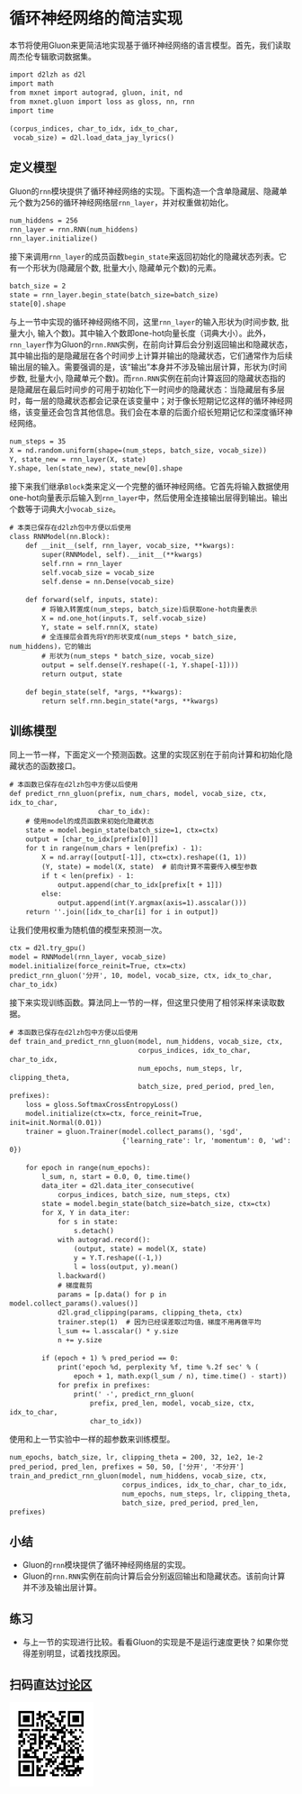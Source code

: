 # 循环神经网络的简洁实现

本节将使用Gluon来更简洁地实现基于循环神经网络的语言模型。首先，我们读取周杰伦专辑歌词数据集。

```{.python .input  n=1}
import d2lzh as d2l
import math
from mxnet import autograd, gluon, init, nd
from mxnet.gluon import loss as gloss, nn, rnn
import time

(corpus_indices, char_to_idx, idx_to_char,
 vocab_size) = d2l.load_data_jay_lyrics()
```

## 定义模型

Gluon的`rnn`模块提供了循环神经网络的实现。下面构造一个含单隐藏层、隐藏单元个数为256的循环神经网络层`rnn_layer`，并对权重做初始化。

```{.python .input  n=26}
num_hiddens = 256
rnn_layer = rnn.RNN(num_hiddens)
rnn_layer.initialize()
```

接下来调用`rnn_layer`的成员函数`begin_state`来返回初始化的隐藏状态列表。它有一个形状为(隐藏层个数, 批量大小, 隐藏单元个数)的元素。

```{.python .input  n=37}
batch_size = 2
state = rnn_layer.begin_state(batch_size=batch_size)
state[0].shape
```

与上一节中实现的循环神经网络不同，这里`rnn_layer`的输入形状为(时间步数, 批量大小, 输入个数)。其中输入个数即one-hot向量长度（词典大小）。此外，`rnn_layer`作为Gluon的`rnn.RNN`实例，在前向计算后会分别返回输出和隐藏状态，其中输出指的是隐藏层在各个时间步上计算并输出的隐藏状态，它们通常作为后续输出层的输入。需要强调的是，该“输出”本身并不涉及输出层计算，形状为(时间步数, 批量大小, 隐藏单元个数)。而`rnn.RNN`实例在前向计算返回的隐藏状态指的是隐藏层在最后时间步的可用于初始化下一时间步的隐藏状态：当隐藏层有多层时，每一层的隐藏状态都会记录在该变量中；对于像长短期记忆这样的循环神经网络，该变量还会包含其他信息。我们会在本章的后面介绍长短期记忆和深度循环神经网络。

```{.python .input  n=38}
num_steps = 35
X = nd.random.uniform(shape=(num_steps, batch_size, vocab_size))
Y, state_new = rnn_layer(X, state)
Y.shape, len(state_new), state_new[0].shape
```

接下来我们继承`Block`类来定义一个完整的循环神经网络。它首先将输入数据使用one-hot向量表示后输入到`rnn_layer`中，然后使用全连接输出层得到输出。输出个数等于词典大小`vocab_size`。

```{.python .input  n=39}
# 本类已保存在d2lzh包中方便以后使用
class RNNModel(nn.Block):
    def __init__(self, rnn_layer, vocab_size, **kwargs):
        super(RNNModel, self).__init__(**kwargs)
        self.rnn = rnn_layer
        self.vocab_size = vocab_size
        self.dense = nn.Dense(vocab_size)

    def forward(self, inputs, state):
        # 将输入转置成(num_steps, batch_size)后获取one-hot向量表示
        X = nd.one_hot(inputs.T, self.vocab_size)
        Y, state = self.rnn(X, state)
        # 全连接层会首先将Y的形状变成(num_steps * batch_size, num_hiddens)，它的输出
        # 形状为(num_steps * batch_size, vocab_size)
        output = self.dense(Y.reshape((-1, Y.shape[-1])))
        return output, state

    def begin_state(self, *args, **kwargs):
        return self.rnn.begin_state(*args, **kwargs)
```

## 训练模型

同上一节一样，下面定义一个预测函数。这里的实现区别在于前向计算和初始化隐藏状态的函数接口。

```{.python .input  n=41}
# 本函数已保存在d2lzh包中方便以后使用
def predict_rnn_gluon(prefix, num_chars, model, vocab_size, ctx, idx_to_char,
                      char_to_idx):
    # 使用model的成员函数来初始化隐藏状态
    state = model.begin_state(batch_size=1, ctx=ctx)
    output = [char_to_idx[prefix[0]]]
    for t in range(num_chars + len(prefix) - 1):
        X = nd.array([output[-1]], ctx=ctx).reshape((1, 1))
        (Y, state) = model(X, state)  # 前向计算不需要传入模型参数
        if t < len(prefix) - 1:
            output.append(char_to_idx[prefix[t + 1]])
        else:
            output.append(int(Y.argmax(axis=1).asscalar()))
    return ''.join([idx_to_char[i] for i in output])
```

让我们使用权重为随机值的模型来预测一次。

```{.python .input  n=42}
ctx = d2l.try_gpu()
model = RNNModel(rnn_layer, vocab_size)
model.initialize(force_reinit=True, ctx=ctx)
predict_rnn_gluon('分开', 10, model, vocab_size, ctx, idx_to_char, char_to_idx)
```

接下来实现训练函数。算法同上一节的一样，但这里只使用了相邻采样来读取数据。

```{.python .input  n=18}
# 本函数已保存在d2lzh包中方便以后使用
def train_and_predict_rnn_gluon(model, num_hiddens, vocab_size, ctx,
                                corpus_indices, idx_to_char, char_to_idx,
                                num_epochs, num_steps, lr, clipping_theta,
                                batch_size, pred_period, pred_len, prefixes):
    loss = gloss.SoftmaxCrossEntropyLoss()
    model.initialize(ctx=ctx, force_reinit=True, init=init.Normal(0.01))
    trainer = gluon.Trainer(model.collect_params(), 'sgd',
                            {'learning_rate': lr, 'momentum': 0, 'wd': 0})

    for epoch in range(num_epochs):
        l_sum, n, start = 0.0, 0, time.time()
        data_iter = d2l.data_iter_consecutive(
            corpus_indices, batch_size, num_steps, ctx)
        state = model.begin_state(batch_size=batch_size, ctx=ctx)
        for X, Y in data_iter:
            for s in state:
                s.detach()
            with autograd.record():
                (output, state) = model(X, state)
                y = Y.T.reshape((-1,))
                l = loss(output, y).mean()
            l.backward()
            # 梯度裁剪
            params = [p.data() for p in model.collect_params().values()]
            d2l.grad_clipping(params, clipping_theta, ctx)
            trainer.step(1)  # 因为已经误差取过均值，梯度不用再做平均
            l_sum += l.asscalar() * y.size
            n += y.size

        if (epoch + 1) % pred_period == 0:
            print('epoch %d, perplexity %f, time %.2f sec' % (
                epoch + 1, math.exp(l_sum / n), time.time() - start))
            for prefix in prefixes:
                print(' -', predict_rnn_gluon(
                    prefix, pred_len, model, vocab_size, ctx, idx_to_char,
                    char_to_idx))
```

使用和上一节实验中一样的超参数来训练模型。

```{.python .input  n=19}
num_epochs, batch_size, lr, clipping_theta = 200, 32, 1e2, 1e-2
pred_period, pred_len, prefixes = 50, 50, ['分开', '不分开']
train_and_predict_rnn_gluon(model, num_hiddens, vocab_size, ctx,
                            corpus_indices, idx_to_char, char_to_idx,
                            num_epochs, num_steps, lr, clipping_theta,
                            batch_size, pred_period, pred_len, prefixes)
```

## 小结

* Gluon的`rnn`模块提供了循环神经网络层的实现。
* Gluon的`rnn.RNN`实例在前向计算后会分别返回输出和隐藏状态。该前向计算并不涉及输出层计算。

## 练习

* 与上一节的实现进行比较。看看Gluon的实现是不是运行速度更快？如果你觉得差别明显，试着找找原因。

## 扫码直达[讨论区](https://discuss.gluon.ai/t/topic/4089)

![](../img/qr_rnn-gluon.svg)
